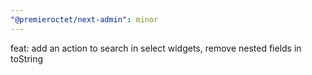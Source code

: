 ```yaml
---
"@premieroctet/next-admin": minor
---
```


feat: add an action to search in select widgets, remove nested fields in toString
